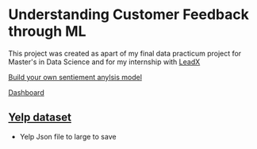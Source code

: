 # Understanding Customer Feedback through ML
This project was created as apart of my final data practicum project for Master's in Data Science and for my internship with [LeadX](https://www.leadx.io/)

[Build your own sentiement anylsis model](https://medium.com/@wilsonkai/build-your-own-sentiment-nlp-a571db1699d1)

[Dashboard](https://kai-wilson.shinyapps.io/data-prac-dashboard/)

## [Yelp dataset](https://www.kaggle.com/datasets/yelp-dataset/yelp-dataset?resource=download&select=yelp_academic_dataset_review.json)
* Yelp Json file to large to save
